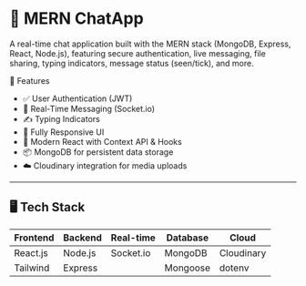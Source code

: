 # 💬 MERN ChatApp

A real-time chat application built with the MERN stack (MongoDB, Express, React, Node.js), featuring secure authentication, live messaging, file sharing, typing indicators, message status (seen/tick), and more.

 🚀 Features

- ✅ User Authentication (JWT)
- 💬 Real-Time Messaging (Socket.io)
- ✍️ Typing Indicators
- 📱 Fully Responsive UI
- 🧠 Modern React with Context API & Hooks
- 📦 MongoDB for persistent data storage
- ☁️ Cloudinary integration for media uploads

---

## 🖥️ Tech Stack

| Frontend | Backend  | Real-time | Database | Cloud  |
|----------|----------|-----------|----------|--------|
| React.js | Node.js  | Socket.io | MongoDB  | Cloudinary |
| Tailwind | Express  |           | Mongoose | dotenv |



